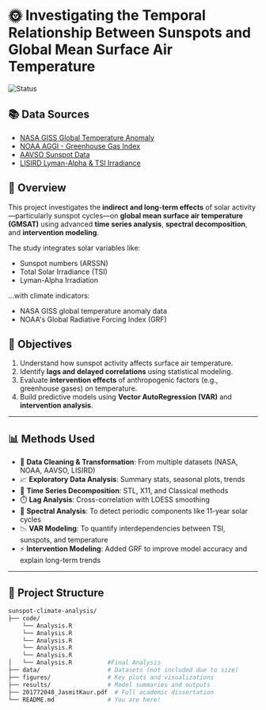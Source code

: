 # 🌞 Investigating the Temporal Relationship Between Sunspots and Global Mean Surface Air Temperature

![Status](https://img.shields.io/badge/status-Completed-brightgreen)

## 📚 Data Sources

- [NASA GISS Global Temperature Anomaly](https://data.giss.nasa.gov/gistemp/)
- [NOAA AGGI - Greenhouse Gas Index](https://gml.noaa.gov/aggi/)
- [AAVSO Sunspot Data](https://www.aavso.org/solar-database)
- [LISIRD Lyman-Alpha & TSI Irradiance](https://lasp.colorado.edu/lisird/)


## 🧠 Overview

This project investigates the **indirect and long-term effects** of solar activity—particularly sunspot cycles—on **global mean surface air temperature (GMSAT)** using advanced **time series analysis**, **spectral decomposition**, and **intervention modeling**.

The study integrates solar variables like:
- Sunspot numbers (ARSSN)
- Total Solar Irradiance (TSI)
- Lyman-Alpha Irradiation

...with climate indicators:
- NASA GISS global temperature anomaly data
- NOAA's Global Radiative Forcing Index (GRF)

## 🎯 Objectives

1. Understand how sunspot activity affects surface air temperature.
2. Identify **lags and delayed correlations** using statistical modeling.
3. Evaluate **intervention effects** of anthropogenic factors (e.g., greenhouse gases) on temperature.
4. Build predictive models using **Vector AutoRegression (VAR)** and **intervention analysis**.

---

## 📊 Methods Used

- 🧹 **Data Cleaning & Transformation**: From multiple datasets (NASA, NOAA, AAVSO, LISIRD)
- 📈 **Exploratory Data Analysis**: Summary stats, seasonal plots, trends
- 🔄 **Time Series Decomposition**: STL, X11, and Classical methods
- ⏱️ **Lag Analysis**: Cross-correlation with LOESS smoothing
- 🔬 **Spectral Analysis**: To detect periodic components like 11-year solar cycles
- 📉 **VAR Modeling**: To quantify interdependencies between TSI, sunspots, and temperature
- ⚡ **Intervention Modeling**: Added GRF to improve model accuracy and explain long-term trends

---

## 📁 Project Structure

```bash
sunspot-climate-analysis/
├── code/
    └── Analysis.R
    └── Analysis.R
    └── Analysis.R
    └── Analysis.R
    └── Analysis.R                  
│   └── Analysis.R          #Final Analysis 
├── data/                   # Datasets (not included due to size)
├── figures/                # Key plots and visualizations
├── results/                # Model summaries and outputs
├── 201772048_JasmitKaur.pdf  # Full academic dissertation
└── README.md               # You are here!
